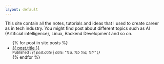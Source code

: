 ```yaml
---
layout: default
---
```

This site contain all the notes, tutorials and ideas that I used to create
career as in tech industry.
You might find post about different topics such as AI (Artificial intelligence),
Linux, Backend Development and so on.


<ul>
  {% for post in site.posts %}
    <li>
      <a href="{{ post.url | relative_url }}">{{ post.title }}</a>
      <div>
        <small>Published : <em>{{ post.date | date: "%a, %b %d, %Y" }}</em></small>
      </div>
    </li>
  {% endfor %}
</ul>
